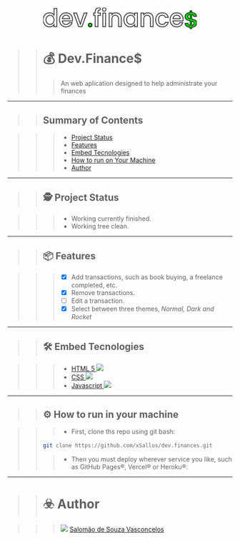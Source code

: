 <h1 align="center">
    <img src="./images/logo.svg"/>
</h1>

>># 💰 Dev.Finance$
>>> An web aplication designed to help administrate your finances

---

>>## Summary of Contents

>>> - [Project Status](#project-status)
>>> - [Features](#features)
>>> - [Embed Tecnologies](#embed-tecnologies)
>>> - [How to run on Your Machine](#how-to-run-on-your-machine)
>>> - [Author](#author)

---

>>## 🕵️ Project Status

>>> - Working currently finished.
>>> - Working tree clean.

---

>> ## 📦 Features

>>> - [x] Add transactions, such as book buying, a freelance completed, etc.
>>> - [x] Remove transactions.
>>> - [ ] Edit a transaction.
>>> - [x] Select between three themes, <i>Normal, Dark and Rocket</i>

---

>> ## 🛠 Embed Tecnologies

>>> - [HTML 5 <img src="https://cdn.iconscout.com/icon/free/png-512/html5-19-722707.png" height="12px"/>](https://developer.mozilla.org/pt-BR/docs/Web/HTML/HTML5)
>>> - [CSS <img src="https://upload.wikimedia.org/wikipedia/commons/d/d5/CSS3_logo_and_wordmark.svg" height="12px"/>](https://developer.mozilla.org/pt-BR/docs/Web/CSS)
>>> - [Javascript <img src="https://encrypted-tbn0.gstatic.com/images?q=tbn:ANd9GcTnezP43GZwqlUjVNQ1LyyXnY7MzjhJn3NqKQ&usqp=CAU" height="12px"/>](https://developer.mozilla.org/pt-BR/docs/Web/JavaScript)

---
>> ## ⚙️ How to run in your machine

>>> - First, clone ths repo using git bash:
>> ```bash
>> git clone https://github.com/xSallus/dev.finances.git
>>```
>>> - Then you must deploy wherever service you like, such as GitHub Pages&reg;, Vercel&reg; or Heroku&reg;.

---

>> # ☣️ Author

>>> <img src="https://encrypted-tbn0.gstatic.com/images?q=tbn:ANd9GcTYVJlVcxIsdw-VHpQugNpWnhcqfU0lFLpE7A&usqp=CAU" height="12px"/> [Salomão de Souza Vasconcelos](https://github.com/xSallus/)
